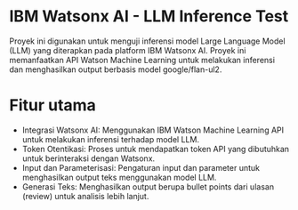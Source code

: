 # IBM Watsonx AI - LLM Inference Test

Proyek ini digunakan untuk menguji inferensi model Large Language Model (LLM) yang diterapkan pada platform IBM Watsonx AI. Proyek ini memanfaatkan API Watson Machine Learning untuk melakukan inferensi dan menghasilkan output berbasis model google/flan-ul2.

# Fitur utama
- Integrasi Watsonx AI: Menggunakan IBM Watson Machine Learning API untuk melakukan inferensi terhadap model LLM.
- Token Otentikasi: Proses untuk mendapatkan token API yang dibutuhkan untuk berinteraksi dengan Watsonx.
- Input dan Parameterisasi: Pengaturan input dan parameter untuk menghasilkan output teks menggunakan model LLM.
- Generasi Teks: Menghasilkan output berupa bullet points dari ulasan (review) untuk analisis lebih lanjut.
